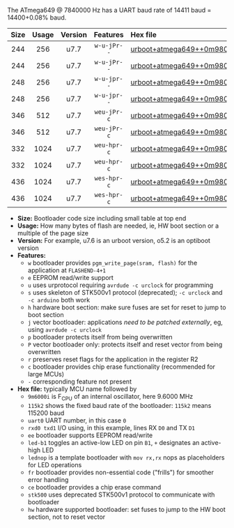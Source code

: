 The ATmega649 @ 7840000 Hz has a UART baud rate of 14411 baud = 14400+0.08% baud.

|Size|Usage|Version|Features|Hex file|
|:-:|:-:|:-:|:-:|:--|
|244|256|u7.7|`w-u-jPr--`|[urboot+atmega649++0m9800i++++1k8_uart0_rxe0_txe1_led+b5.hex](https://raw.githubusercontent.com/stefanrueger/urboot.hex/main/mcus/atmega649/internal_oscillator/fint++0m9800_Hz/br++++1k8_bps/urboot+atmega649++0m9800i++++1k8_uart0_rxe0_txe1_led+b5.hex)|
|244|256|u7.7|`w-u-jPr--`|[urboot+atmega649++0m9800i++++1k8_uart0_rxe0_txe1_lednop.hex](https://raw.githubusercontent.com/stefanrueger/urboot.hex/main/mcus/atmega649/internal_oscillator/fint++0m9800_Hz/br++++1k8_bps/urboot+atmega649++0m9800i++++1k8_uart0_rxe0_txe1_lednop.hex)|
|248|256|u7.7|`w-u-jpr--`|[urboot+atmega649++0m9800i++++1k8_uart0_rxe0_txe1_led+b5_fr.hex](https://raw.githubusercontent.com/stefanrueger/urboot.hex/main/mcus/atmega649/internal_oscillator/fint++0m9800_Hz/br++++1k8_bps/urboot+atmega649++0m9800i++++1k8_uart0_rxe0_txe1_led+b5_fr.hex)|
|248|256|u7.7|`w-u-jpr--`|[urboot+atmega649++0m9800i++++1k8_uart0_rxe0_txe1_lednop_fr.hex](https://raw.githubusercontent.com/stefanrueger/urboot.hex/main/mcus/atmega649/internal_oscillator/fint++0m9800_Hz/br++++1k8_bps/urboot+atmega649++0m9800i++++1k8_uart0_rxe0_txe1_lednop_fr.hex)|
|346|512|u7.7|`weu-jPr-c`|[urboot+atmega649++0m9800i++++1k8_uart0_rxe0_txe1_ee_led+b5_fr_ce.hex](https://raw.githubusercontent.com/stefanrueger/urboot.hex/main/mcus/atmega649/internal_oscillator/fint++0m9800_Hz/br++++1k8_bps/urboot+atmega649++0m9800i++++1k8_uart0_rxe0_txe1_ee_led+b5_fr_ce.hex)|
|346|512|u7.7|`weu-jPr-c`|[urboot+atmega649++0m9800i++++1k8_uart0_rxe0_txe1_ee_lednop_fr_ce.hex](https://raw.githubusercontent.com/stefanrueger/urboot.hex/main/mcus/atmega649/internal_oscillator/fint++0m9800_Hz/br++++1k8_bps/urboot+atmega649++0m9800i++++1k8_uart0_rxe0_txe1_ee_lednop_fr_ce.hex)|
|332|1024|u7.7|`weu-hpr-c`|[urboot+atmega649++0m9800i++++1k8_uart0_rxe0_txe1_ee_led+b5_fr_ce_hw.hex](https://raw.githubusercontent.com/stefanrueger/urboot.hex/main/mcus/atmega649/internal_oscillator/fint++0m9800_Hz/br++++1k8_bps/urboot+atmega649++0m9800i++++1k8_uart0_rxe0_txe1_ee_led+b5_fr_ce_hw.hex)|
|332|1024|u7.7|`weu-hpr-c`|[urboot+atmega649++0m9800i++++1k8_uart0_rxe0_txe1_ee_lednop_fr_ce_hw.hex](https://raw.githubusercontent.com/stefanrueger/urboot.hex/main/mcus/atmega649/internal_oscillator/fint++0m9800_Hz/br++++1k8_bps/urboot+atmega649++0m9800i++++1k8_uart0_rxe0_txe1_ee_lednop_fr_ce_hw.hex)|
|436|1024|u7.7|`wes-hpr-c`|[urboot+atmega649++0m9800i++++1k8_uart0_rxe0_txe1_ee_led+b5_fr_ce_stk500_hw.hex](https://raw.githubusercontent.com/stefanrueger/urboot.hex/main/mcus/atmega649/internal_oscillator/fint++0m9800_Hz/br++++1k8_bps/urboot+atmega649++0m9800i++++1k8_uart0_rxe0_txe1_ee_led+b5_fr_ce_stk500_hw.hex)|
|436|1024|u7.7|`wes-hpr-c`|[urboot+atmega649++0m9800i++++1k8_uart0_rxe0_txe1_ee_lednop_fr_ce_stk500_hw.hex](https://raw.githubusercontent.com/stefanrueger/urboot.hex/main/mcus/atmega649/internal_oscillator/fint++0m9800_Hz/br++++1k8_bps/urboot+atmega649++0m9800i++++1k8_uart0_rxe0_txe1_ee_lednop_fr_ce_stk500_hw.hex)|

- **Size:** Bootloader code size including small table at top end
- **Usage:** How many bytes of flash are needed, ie, HW boot section or a multiple of the page size
- **Version:** For example, u7.6 is an urboot version, o5.2 is an optiboot version
- **Features:**
  + `w` bootloader provides `pgm_write_page(sram, flash)` for the application at `FLASHEND-4+1`
  + `e` EEPROM read/write support
  + `u` uses urprotocol requiring `avrdude -c urclock` for programming
  + `s` uses skeleton of STK500v1 protocol (deprecated); `-c urclock` and `-c arduino` both work
  + `h` hardware boot section: make sure fuses are set for reset to jump to boot section
  + `j` vector bootloader: applications *need to be patched externally*, eg, using `avrdude -c urclock`
  + `p` bootloader protects itself from being overwritten
  + `P` vector bootloader only: protects itself and reset vector from being overwritten
  + `r` preserves reset flags for the application in the register R2
  + `c` bootloader provides chip erase functionality (recommended for large MCUs)
  + `-` corresponding feature not present
- **Hex file:** typically MCU name followed by
  + `9m6000i` is F<sub>CPU</sub> of an internal oscillator, here 9.6000 MHz
  + `115k2` shows the fixed baud rate of the bootloader: `115k2` means 115200 baud
  + `uart0` UART number, in this case `0`
  + `rxd0 txd1` I/O using, in this example, lines RX `D0` and TX `D1`
  + `ee` bootloader supports EEPROM read/write
  + `led-b1` toggles an active-low LED on pin `B1`, `+` designates an active-high LED
  + `lednop` is a template bootloader with `mov rx,rx` nops as placeholders for LED operations
  + `fr` bootloader provides non-essential code ("frills") for smoother error handling
  + `ce` bootloader provides a chip erase command
  + `stk500` uses deprecated STK500v1 protocol to communicate with bootloader
  + `hw` hardware supported bootloader: set fuses to jump to the HW boot section, not to reset vector
